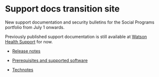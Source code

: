 # Support docs transition site

New support documentation and security bulletins for the Social Programs portfolio from July 1 onwards.

Previously published support documentation is still available at [Watson Health Support](https://www.ibm.com/watson-health/support) for now.

* [Release notes](./release-notes/release-notes.md)

* [Prerequisites and supported software](prerequisites/prerequisites-software.md)

* [Technotes](technotes/technotes.md)
